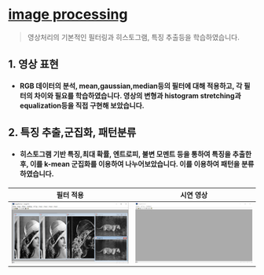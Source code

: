 [image processing](https://github.com/BangGyoo/ImageProTool_Gyoo "소스코드참고")
=======
> 영상처리의 기본적인 필터링과 히스토그램, 특징 추출등을 학습하였습니다.
## 1. 영상 표현
* #### RGB 데이터의 분석, mean,gaussian,median등의 필터에 대해 적용하고, 각 필터의 차이와 필요를 학습하였습니다. 영상의 변형과 histogram stretching과 equalization등을 직접 구현해 보았습니다.

## 2. 특징 추출,군집화, 패턴분류
* #### 히스토그램 기반 특징,최대 확률, 엔트로피, 불변 모멘트 등을 통하여 특징을 추출한 후, 이를 k-mean 군집화를 이용하여 나누어보았습니다. 이를 이용하여 패턴을 분류하였습니다.
| 필터 적용 | 시연 영상 |
|---|---|
| ![img1](./1.png) | ![img2](./2.gif) |

[//]: #

